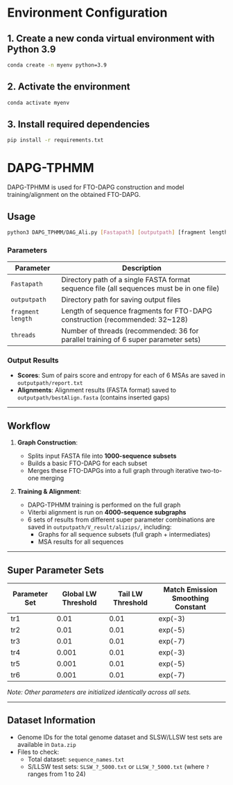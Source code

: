 # Environment Configuration

## 1. Create a new conda virtual environment with Python 3.9

```bash
conda create -n myenv python=3.9
```

## 2. Activate the environment

```bash
conda activate myenv
```

## 3. Install required dependencies

```bash
pip install -r requirements.txt
```

# DAPG-TPHMM

DAPG-TPHMM is used for FTO-DAPG construction and model training/alignment on the obtained FTO-DAPG.

## Usage

```bash
python3 DAPG_TPHMM/DAG_Ali.py [Fastapath] [outputpath] [fragment length] [threads]
```

### Parameters

| Parameter         | Description                                                  |
| ----------------- | ------------------------------------------------------------ |
| `Fastapath`       | Directory path of a single FASTA format sequence file (all sequences must be in one file) |
| `outputpath`      | Directory path for saving output files                       |
| `fragment length` | Length of sequence fragments for FTO-DAPG construction (recommended: 32~128) |
| `threads`         | Number of threads (recommended: 36 for parallel training of 6 super parameter sets) |

### Output Results
- **Scores**: Sum of pairs score and entropy for each of 6 MSAs are saved in `outputpath/report.txt`
- **Alignments**: Alignment results (FASTA format) saved to `outputpath/bestAlign.fasta` (contains inserted gaps)

---

## Workflow
1. **Graph Construction**:
   - Splits input FASTA file into **1000-sequence subsets**
   - Builds a basic FTO-DAPG for each subset
   - Merges these FTO-DAPGs into a full graph through iterative two-to-one merging

2. **Training & Alignment**:
   - DAPG-TPHMM training is performed on the full graph
   - Viterbi alignment is run on **4000-sequence subgraphs**
   - 6 sets of results from different super parameter combinations are saved in `outputpath/V_result/alizips/`, including:
     - Graphs for all sequence subsets (full graph + intermediates)
     - MSA results for all sequences

---

## Super Parameter Sets
| Parameter Set | Global LW Threshold | Tail LW Threshold | Match Emission Smoothing Constant |
| ------------- | ------------------- | ----------------- | --------------------------------- |
| tr1           | 0.01                | 0.01              | exp(-3)                           |
| tr2           | 0.01                | 0.01              | exp(-5)                           |
| tr3           | 0.01                | 0.01              | exp(-7)                           |
| tr4           | 0.001               | 0.01              | exp(-3)                           |
| tr5           | 0.001               | 0.01              | exp(-5)                           |
| tr6           | 0.001               | 0.01              | exp(-7)                           |

*Note: Other parameters are initialized identically across all sets.*

---

## Dataset Information
- Genome IDs for the total genome dataset and SLSW/LLSW test sets are available in `Data.zip`
- Files to check:
  - Total dataset: `sequence_names.txt`
  - S/LLSW test sets: `SLSW_?_5000.txt` or `LLSW_?_5000.txt` (where `?` ranges from 1 to 24)

